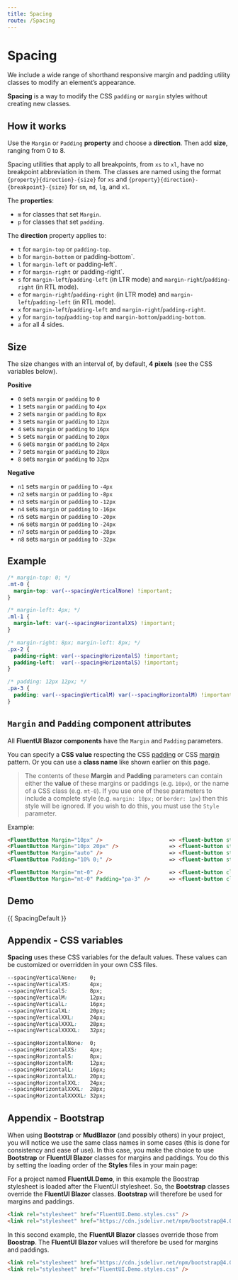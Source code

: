 ```yaml
---
title: Spacing
route: /Spacing
---
```


# Spacing

We include a wide range of shorthand responsive margin and padding utility
classes to modify an element’s appearance.

**Spacing** is a way to modify the CSS `padding` or `margin` styles without creating new classes.

## How it works

Use the `Margin` or `Padding` **property** and choose a **direction**.
Then add **size**, ranging from 0 to 8.

Spacing utilities that apply to all breakpoints, from `xs` to `xl`,
have no breakpoint abbreviation in them. 
The classes are named using the format `{property}{direction}-{size}`
for `xs` and `{property}{direction}-{breakpoint}-{size}` for `sm`, `md`, `lg`, and `xl`.

The **properties**:

- `m` for classes that set `Margin`.
- `p` for classes that set `padding`.

The **direction** property applies to:

- `t` for `margin-top` or `padding-top`.
- `b` for `margin-bottom` or padding-bottom`.
- `l` for `margin-left` or padding-left`.
- `r` for `margin-right` or padding-right`.
- `s` for `margin-left`/`padding-left` (in LTR mode) and `margin-right`/`padding-right` (in RTL mode).
- `e` for `margin-right`/`padding-right` (in LTR mode) and `margin-left`/`padding-left` (in RTL mode).
- `x` for `margin-left`/`padding-left` and `margin-right`/`padding-right`.
- `y` for `margin-top`/`padding-top` and `margin-bottom`/`padding-bottom`.
- `a` for all 4 sides.

## Size

The size changes with an interval of, by default, **4 pixels** (see the CSS variables below).

**Positive**

- `0` sets `margin` or `padding` to `0`
- `1` sets `margin` or `padding` to `4px`
- `2` sets `margin` or `padding` to `8px`
- `3` sets `margin` or `padding` to `12px`
- `4` sets `margin` or `padding` to `16px`
- `5` sets `margin` or `padding` to `20px`
- `6` sets `margin` or `padding` to `24px`
- `7` sets `margin` or `padding` to `28px`
- `8` sets `margin` or `padding` to `32px`

**Negative**

- `n1` sets `margin` or `padding` to `-4px`
- `n2` sets `margin` or `padding` to `-8px`
- `n3` sets `margin` or `padding` to `-12px`
- `n4` sets `margin` or `padding` to `-16px`
- `n5` sets `margin` or `padding` to `-20px`
- `n6` sets `margin` or `padding` to `-24px`
- `n7` sets `margin` or `padding` to `-28px`
- `n8` sets `margin` or `padding` to `-32px`

## Example

```css
/* margin-top: 0; */
.mt-0 {
  margin-top: var(--spacingVerticalNone) !important; 
}

/* margin-left: 4px; */
.ml-1 {
  margin-left: var(--spacingHorizontalXS) !important;
}

/* margin-right: 8px; margin-left: 8px; */
.px-2 {
  padding-right: var(--spacingHorizontalS) !important;
  padding-left:  var(--spacingHorizontalS) !important;
}

/* padding: 12px 12px; */
.pa-3 {
  padding: var(--spacingVerticalM) var(--spacingHorizontalM) !important;
}
```

## `Margin` and `Padding` component attributes

All **FluentUI Blazor components** have the `Margin` and `Padding` parameters.

You can specify a **CSS value** respecting the CSS [padding](https://developer.mozilla.org/docs/Web/CSS/padding)
or CSS [margin](https://developer.mozilla.org/docs/Web/CSS/margin) pattern.
Or you can use a **class name** like shown earlier on this page.

> The contents of these **Margin** and **Padding** parameters can contain either the **value** of
> these margins or paddings (e.g. `10px`), or the name of a CSS class (e.g. `mt-0`).
> If you use one of these parameters to include a complete style (e.g. `margin: 10px;` or `border: 1px`)
> then this style will be ignored.
> If you wish to do this, you must use the `Style` parameter.

Example:
```html
<FluentButton Margin="10px" />                     => <fluent-button style="margin: 10px;" />
<FluentButton Margin="10px 20px" />                => <fluent-button style="margin: 10px 20px;" />
<FluentButton Margin="auto" />                     => <fluent-button style="margin: auto;" />
<FluentButton Padding="10% 0;" />                  => <fluent-button style="padding: 10% 0;" />

<FluentButton Margin="mt-0" />                     => <fluent-button class="mt-0" />
<FluentButton Margin="mt-0" Padding="pa-3" />      => <fluent-button class="mt-0 pa-3" />
```

## Demo

{{ SpacingDefault }}

## Appendix - CSS variables

**Spacing** uses these CSS variables for the default values.
These values can be customized or overridden in your own CSS files.

```css
--spacingVerticalNone:    0;
--spacingVerticalXS:      4px;
--spacingVerticalS:       8px;
--spacingVerticalM:       12px;
--spacingVerticalL:       16px;
--spacingVerticalXL:      20px;
--spacingVerticalXXL:     24px;
--spacingVerticalXXXL:    28px;
--spacingVerticalXXXXL:   32px;

--spacingHorizontalNone:  0;
--spacingHorizontalXS:    4px;
--spacingHorizontalS:     8px;
--spacingHorizontalM:     12px;
--spacingHorizontalL:     16px;
--spacingHorizontalXL:    20px;
--spacingHorizontalXXL:   24px;
--spacingHorizontalXXXL:  28px;
--spacingHorizontalXXXXL: 32px;
```

## Appendix - Bootstrap

When using **Bootstrap** or **MudBlazor** (and possibly others) in your project,
you will notice we use the same class names in some cases (this is done for consistency and ease of use).
In this case, you make the choice to use **Bootstrap** or **FluentUI Blazor** classes for margins and paddings.
You do this by setting the loading order of the **Styles** files in your main page:

For a project named **FluentUI.Demo**, in this example the Boostrap stylesheet is loaded after the FluentUI stylesheet.
So, the **Bootstrap** classes override the **FluentUI Blazor** classes.
**Bootstrap** will therefore be used for margins and paddings.

```html
<link rel="stylesheet" href="FluentUI.Demo.styles.css" />
<link rel="stylesheet" href="https://cdn.jsdelivr.net/npm/bootstrap@4.0.0/dist/css/bootstrap.min.css" />
```

In this second example, the **FluentUI Blazor** classes override those from **Boostrap**.
The **FluentUI Blazor** values will therefore be used for margins and paddings.

```html
<link rel="stylesheet" href="https://cdn.jsdelivr.net/npm/bootstrap@4.0.0/dist/css/bootstrap.min.css" />
<link rel="stylesheet" href="FluentUI.Demo.styles.css" />
```
